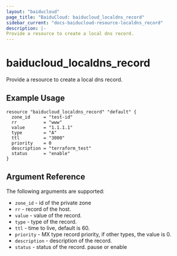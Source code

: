 ```yaml
---
layout: "baiducloud"
page_title: "BaiduCloud: baiducloud_localdns_record"
sidebar_current: "docs-baiducloud-resource-localdns_record"
description: |-
Provide a resource to create a local dns record.
---
```


# baiducloud_localdns_record

Provide a resource to create a local dns record.

## Example Usage

```hcl
resource "baiducloud_localdns_record" "default" {
  zone_id     = "test-id"
  rr          = "www"
  value       = "1.1.1.1"
  type        = "A"
  ttl         = "3000"
  priority    = 0
  description = "terraform_test"
  status      = "enable"
}
```

## Argument Reference

The following arguments are supported:

* `zone_id` - id of the private zone
* `rr` - record of the host.
* `value` - value of the record.
* `type` - type of the record.
* `ttl` - time to live, default is 60.
* `priority` - MX type record priority, if other types, the value is 0.
* `description` - description of the record.
* `status` - status of the record. pause or enable

